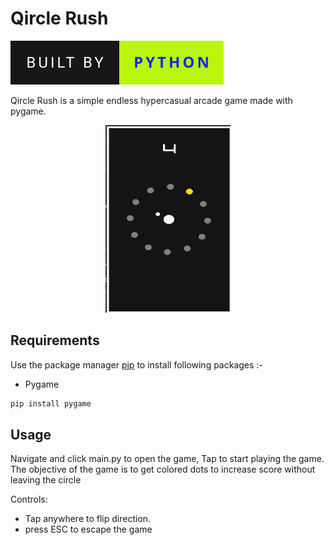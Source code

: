 # Qircle Rush

<img src="../project.svg" alt="Python Games" /> 

Qircle Rush is a simple endless hypercasual arcade game made with pygame.

<p align='center'>
 <img src='app.png' width=200 height=300>
</p>

## Requirements

Use the package manager [pip](https://pip.pypa.io/en/stable/) to install following packages :-

* Pygame

```bash
pip install pygame
```

## Usage

Navigate and click main.py to open the game, Tap to start playing the game. The objective of the game is to get colored dots to increase score without leaving the circle

Controls:

* Tap anywhere to flip direction.
* press ESC to escape the game
